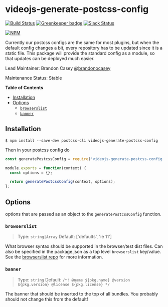 # videojs-generate-postcss-config

[![Build Status](https://travis-ci.org/videojs/videojs-generate-postcss-config.svg?branch=master)](https://travis-ci.org/videojs/videojs-generate-postcss-config)
[![Greenkeeper badge](https://badges.greenkeeper.io/videojs/videojs-generate-postcss-config.svg)](https://greenkeeper.io/)
[![Slack Status](http://slack.videojs.com/badge.svg)](http://slack.videojs.com)

[![NPM](https://nodei.co/npm/videojs-generate-postcss-config.png?downloads=true&downloadRank=true)](https://nodei.co/npm/videojs-generate-postcss-config/)

Currently our postcss configs are the same for most plugins, but when the default config changes a bit, every repository has
to be updated since it is a static file. This package will provide the standard config as a module, so that updates can be
deployed much easier.

Lead Maintainer: Brandon Casey [@brandonocasey](https://github.com/brandonocasey)

Maintenance Status: Stable


<!-- START doctoc generated TOC please keep comment here to allow auto update -->
<!-- DON'T EDIT THIS SECTION, INSTEAD RE-RUN doctoc TO UPDATE -->
**Table of Contents**

- [Installation](#installation)
- [Options](#options)
  - [`browserslist`](#browserslist)
  - [`banner`](#banner)

<!-- END doctoc generated TOC please keep comment here to allow auto update -->

## Installation

```
$ npm install --save-dev postcss-cli videojs-generate-postcss-config
```

Then in your postcss config do

```js
const generatePostcssConfig = require('videojs-generate-postcss-config');

module.exports = function(context) {
  const options = {};

  return generatePostcssConfig(context, options);
};
```

## Options
options that are passed as an object to the `generatePostcssConfig` function.

### `browserslist`

> Type: `string|Array`
> Default: ['defaults', 'ie 11']

What browser syntax should be supported in the browser/test dist files. Can also be specified in the package.json as a top level `browserslist` key/value. See the [browserslist repo](https://github.com/browserslist/browserslist) for more information.

### `banner`

> Type: `string`
> Default: `/*! @name ${pkg.name} @version ${pkg.version} @license ${pkg.license} */`

The banner that should be inserted to the top of all bundles. You probably should not change this from the default!
